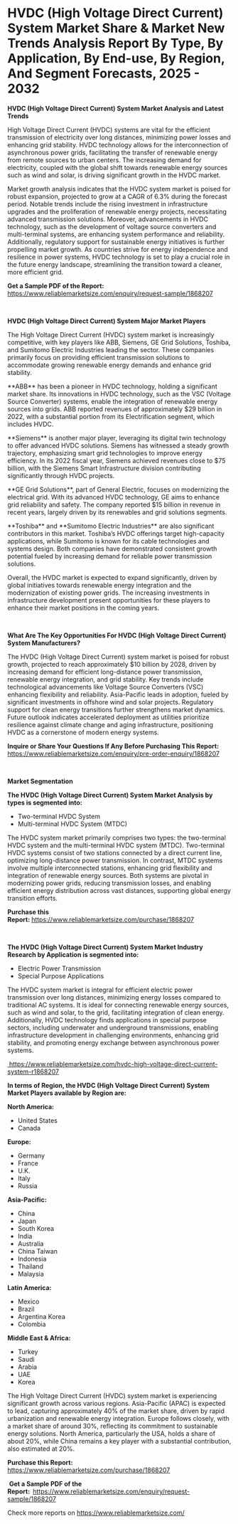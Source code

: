<p><h1>HVDC (High Voltage Direct Current) System Market Share & Market New Trends Analysis Report By Type, By Application, By End-use, By Region, And Segment Forecasts, 2025 - 2032</h1></p><p><strong>HVDC (High Voltage Direct Current) System Market Analysis and Latest Trends</strong></p>
<p><p>High Voltage Direct Current (HVDC) systems are vital for the efficient transmission of electricity over long distances, minimizing power losses and enhancing grid stability. HVDC technology allows for the interconnection of asynchronous power grids, facilitating the transfer of renewable energy from remote sources to urban centers. The increasing demand for electricity, coupled with the global shift towards renewable energy sources such as wind and solar, is driving significant growth in the HVDC market.</p><p>Market growth analysis indicates that the HVDC system market is poised for robust expansion, projected to grow at a CAGR of 6.3% during the forecast period. Notable trends include the rising investment in infrastructure upgrades and the proliferation of renewable energy projects, necessitating advanced transmission solutions. Moreover, advancements in HVDC technology, such as the development of voltage source converters and multi-terminal systems, are enhancing system performance and reliability. Additionally, regulatory support for sustainable energy initiatives is further propelling market growth. As countries strive for energy independence and resilience in power systems, HVDC technology is set to play a crucial role in the future energy landscape, streamlining the transition toward a cleaner, more efficient grid.</p></p>
<p><strong>Get a Sample PDF of the Report:&nbsp;</strong> <a href="https://www.reliablemarketsize.com/enquiry/request-sample/1868207?utm_campaign=2445&utm_medium=2&utm_source=Github&utm_content=ia&utm_term=07042025&utm_id=hvdc-high-voltage-direct-current-system">https://www.reliablemarketsize.com/enquiry/request-sample/1868207</a></p>
<p>&nbsp;</p>
<p><strong>HVDC (High Voltage Direct Current) System Major Market Players</strong></p>
<p><p>The High Voltage Direct Current (HVDC) system market is increasingly competitive, with key players like ABB, Siemens, GE Grid Solutions, Toshiba, and Sumitomo Electric Industries leading the sector. These companies primarily focus on providing efficient transmission solutions to accommodate growing renewable energy demands and enhance grid stability.</p><p>**ABB** has been a pioneer in HVDC technology, holding a significant market share. Its innovations in HVDC technology, such as the VSC (Voltage Source Converter) systems, enable the integration of renewable energy sources into grids. ABB reported revenues of approximately $29 billion in 2022, with a substantial portion from its Electrification segment, which includes HVDC.</p><p>**Siemens** is another major player, leveraging its digital twin technology to offer advanced HVDC solutions. Siemens has witnessed a steady growth trajectory, emphasizing smart grid technologies to improve energy efficiency. In its 2022 fiscal year, Siemens achieved revenues close to $75 billion, with the Siemens Smart Infrastructure division contributing significantly through HVDC projects.</p><p>**GE Grid Solutions**, part of General Electric, focuses on modernizing the electrical grid. With its advanced HVDC technology, GE aims to enhance grid reliability and safety. The company reported $15 billion in revenue in recent years, largely driven by its renewables and grid solutions segments.</p><p>**Toshiba** and **Sumitomo Electric Industries** are also significant contributors in this market. Toshiba’s HVDC offerings target high-capacity applications, while Sumitomo is known for its cable technologies and systems design. Both companies have demonstrated consistent growth potential fueled by increasing demand for reliable power transmission solutions.</p><p>Overall, the HVDC market is expected to expand significantly, driven by global initiatives towards renewable energy integration and the modernization of existing power grids. The increasing investments in infrastructure development present opportunities for these players to enhance their market positions in the coming years.</p></p>
<p>&nbsp;</p>
<p><strong>What Are The Key Opportunities For HVDC (High Voltage Direct Current) System Manufacturers?</strong></p>
<p><p>The HVDC (High Voltage Direct Current) system market is poised for robust growth, projected to reach approximately $10 billion by 2028, driven by increasing demand for efficient long-distance power transmission, renewable energy integration, and grid stability. Key trends include technological advancements like Voltage Source Converters (VSC) enhancing flexibility and reliability. Asia-Pacific leads in adoption, fueled by significant investments in offshore wind and solar projects. Regulatory support for clean energy transitions further strengthens market dynamics. Future outlook indicates accelerated deployment as utilities prioritize resilience against climate change and aging infrastructure, positioning HVDC as a cornerstone of modern energy systems.</p></p>
<p><strong>Inquire or Share Your Questions If Any Before Purchasing This Report:</strong> <a href="https://www.reliablemarketsize.com/enquiry/pre-order-enquiry/1868207?utm_campaign=2445&utm_medium=2&utm_source=Github&utm_content=ia&utm_term=07042025&utm_id=hvdc-high-voltage-direct-current-system">https://www.reliablemarketsize.com/enquiry/pre-order-enquiry/1868207</a></p>
<p>&nbsp;</p>
<p><strong>Market Segmentation</strong></p>
<p><strong>The HVDC (High Voltage Direct Current) System Market Analysis by types is segmented into:</strong></p>
<p><ul><li>Two-terminal HVDC System</li><li>Multi-terminal HVDC System (MTDC)</li></ul></p>
<p><p>The HVDC system market primarily comprises two types: the two-terminal HVDC system and the multi-terminal HVDC system (MTDC). Two-terminal HVDC systems consist of two stations connected by a direct current line, optimizing long-distance power transmission. In contrast, MTDC systems involve multiple interconnected stations, enhancing grid flexibility and integration of renewable energy sources. Both systems are pivotal in modernizing power grids, reducing transmission losses, and enabling efficient energy distribution across vast distances, supporting global energy transition efforts.</p></p>
<p><strong>Purchase this Report:&nbsp;</strong><a href="https://www.reliablemarketsize.com/purchase/1868207?utm_campaign=2445&utm_medium=2&utm_source=Github&utm_content=ia&utm_term=07042025&utm_id=hvdc-high-voltage-direct-current-system">https://www.reliablemarketsize.com/purchase/1868207</a></p>
<p>&nbsp;</p>
<p><strong>The HVDC (High Voltage Direct Current) System Market Industry Research by Application is segmented into:</strong></p>
<p><ul><li>Electric Power Transmission</li><li>Special Purpose Applications</li></ul></p>
<p><p>The HVDC system market is integral for efficient electric power transmission over long distances, minimizing energy losses compared to traditional AC systems. It is ideal for connecting renewable energy sources, such as wind and solar, to the grid, facilitating integration of clean energy. Additionally, HVDC technology finds applications in special purpose sectors, including underwater and underground transmissions, enabling infrastructure development in challenging environments, enhancing grid stability, and promoting energy exchange between asynchronous power systems.</p></p>
<p><a href="https://www.reliablemarketsize.com/hvdc-high-voltage-direct-current-system-r1868207?utm_campaign=2445&utm_medium=2&utm_source=Github&utm_content=ia&utm_term=07042025&utm_id=hvdc-high-voltage-direct-current-system">&nbsp;https://www.reliablemarketsize.com/hvdc-high-voltage-direct-current-system-r1868207</a></p>
<p><strong>In terms of Region, the HVDC (High Voltage Direct Current) System Market Players available by Region are:</strong></p>
<p>
    <p> <strong> North America: </strong>
        <ul>
            <li>United States</li>
            <li>Canada</li>
        </ul>
        </p> 
    <p> <strong> Europe: </strong>
        <ul>
            <li>Germany</li>
            <li>France</li>
            <li>U.K.</li>
            <li>Italy</li>
            <li>Russia</li>
        </ul>
        </p> 
    <p> <strong> Asia-Pacific: </strong>
        <ul>
            <li>China</li>
            <li>Japan</li>
            <li>South Korea</li>
            <li>India</li>
            <li>Australia</li>
            <li>China Taiwan</li>
            <li>Indonesia</li>
            <li>Thailand</li>
            <li>Malaysia</li>
        </ul>
        </p> 
    <p> <strong> Latin America: </strong>
        <ul>
            <li>Mexico</li>
            <li>Brazil</li>
            <li>Argentina Korea</li>
            <li>Colombia</li>
        </ul>
        </p> 
    <p> <strong> Middle East & Africa: </strong>
        <ul>
            <li>Turkey</li>
            <li>Saudi</li>
            <li>Arabia</li>
            <li>UAE</li>
            <li>Korea</li>
        </ul>
    </p>
    </p>
<p><p>The High Voltage Direct Current (HVDC) system market is experiencing significant growth across various regions. Asia-Pacific (APAC) is expected to lead, capturing approximately 40% of the market share, driven by rapid urbanization and renewable energy integration. Europe follows closely, with a market share of around 30%, reflecting its commitment to sustainable energy solutions. North America, particularly the USA, holds a share of about 20%, while China remains a key player with a substantial contribution, also estimated at 20%.</p></p>
<p><strong>Purchase this Report: </strong><a href="https://www.reliablemarketsize.com/purchase/1868207?utm_campaign=2445&utm_medium=2&utm_source=Github&utm_content=ia&utm_term=07042025&utm_id=hvdc-high-voltage-direct-current-system">https://www.reliablemarketsize.com/purchase/1868207</a></p>
<p>&nbsp;<strong>Get a Sample PDF of the Report:&nbsp;&nbsp;</strong><a href="https://www.reliablemarketsize.com/enquiry/request-sample/1868207?utm_campaign=2445&utm_medium=2&utm_source=Github&utm_content=ia&utm_term=07042025&utm_id=hvdc-high-voltage-direct-current-system">https://www.reliablemarketsize.com/enquiry/request-sample/1868207</a></p>
<p><strong></strong></p>
<p>Check more reports on <a href="https://www.reliablemarketsize.com/?utm_campaign=2445&utm_medium=2&utm_source=Github&utm_content=ia&utm_term=07042025&utm_id=hvdc-high-voltage-direct-current-system">https://www.reliablemarketsize.com/</a></p>